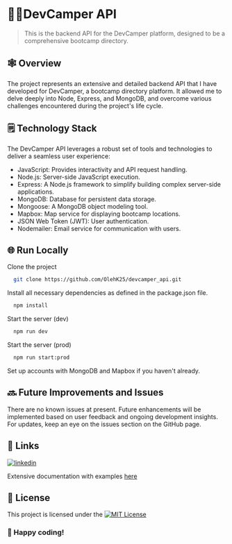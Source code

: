 # 👩‍💻DevCamper API

> This is the backend API for the DevCamper platform, designed to be a comprehensive bootcamp directory.

## 🕸️ Overview

The project represents an extensive and detailed backend API that I have developed for DevCamper, a bootcamp directory platform. It allowed me to delve deeply into Node, Express, and MongoDB, and overcome various challenges encountered during the project's life cycle. 


## 🗒️ Technology Stack

The DevCamper API leverages a robust set of tools and technologies to deliver a seamless user experience:

- JavaScript: Provides interactivity and API request handling.
- Node.js: Server-side JavaScript execution.
- Express: A Node.js framework to simplify building complex server-side applications.
- MongoDB: Database for persistent data storage.
- Mongoose: A MongoDB object modeling tool.
- Mapbox: Map service for displaying bootcamp locations.
- JSON Web Token (JWT): User authentication.
- Nodemailer: Email service for communication with users.

## 🌐 Run Locally

Clone the project

```bash
  git clone https://github.com/OlehK25/devcamper_api.git
```

Install all necessary dependencies as defined in the package.json file.

```bash
  npm install
```

Start the server (dev)

```bash
  npm run dev
```

Start the server (prod)

```bash
  npm run start:prod
```

Set up accounts with MongoDB and Mapbox if you haven't already.

## 🔜 Future Improvements and Issues

There are no known issues at present. Future enhancements will be implemented based on user feedback and ongoing development insights. For updates, keep an eye on the issues section on the GitHub page.


## 🔗 Links

[![linkedin](https://img.shields.io/badge/linkedin-0A66C2?style=for-the-badge&logo=linkedin&logoColor=white)](https://www.linkedin.com/in/oleh-kozakk/)

Extensive documentation with examples [here](https://documenter.getpostman.com/view/26679720/2s93z87NpT)

## 🧷 License

This project is licensed under the [![MIT License](https://img.shields.io/badge/License-MIT-green.svg)](https://github.com/OlehK25/devcamper_api/blob/master/LICENSE)
### 💫 Happy coding!
